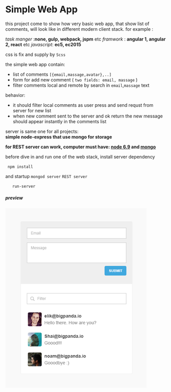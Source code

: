 # Simple Web App

this project come to show how very basic web app, that show list of comments,
 will look like in different modern client stack. for example :  
  
  _task manger_ :**none, gulp, webpack, jspm** etc
  _framwork_ : **angular 1, angular 2, react** etc
  _javascript_: **ec5, ec2015**  
  
 css is fix and supply by `Scss` 
  
  
the simple web app contain:
  * list of comments `[{email,massage,avatar},..]`
  * form for add new comment ( `two fields: email, massage` )
  * filter comments local and remote by search in  `email`,`massage` text

behavior:
  * it should filter local comments as user press and send requst from server for new list  
  * when new comment sent to the server and ok return the new message should appear instantly in the comments list
   
server is same one for all projects:  
**simple node-express that use mongo for storage**

**for REST server can work, computer must have:
[node 6.9](https://nodejs.org/dist/v6.9.1/node-v6.9.1-x64.msi) and
[mongo](https://www.mongodb.com/download-center?jmp=docs&_ga=1.55067691.1845113226.1478469911#community)**

before dive in and run one of the web stack, install server dependency 
```
 npm install
```

and startup `mongod server` `REST server`    
```cmd
   run-server
```
##### preview
![preview](/asset/preview.jpg)